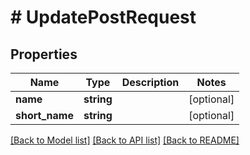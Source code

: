 # # UpdatePostRequest

## Properties

Name | Type | Description | Notes
------------ | ------------- | ------------- | -------------
**name** | **string** |  | [optional]
**short_name** | **string** |  | [optional]

[[Back to Model list]](../../README.md#models) [[Back to API list]](../../README.md#endpoints) [[Back to README]](../../README.md)

